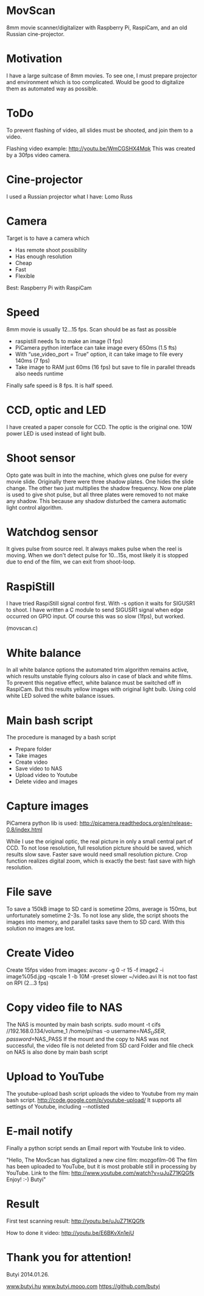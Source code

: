 MovScan
=======
8mm movie scanner/digitalizer with Raspberry Pi, RaspiCam, and an old Russian cine-projector.

Motivation
==========
I have a large suitcase of 8mm movies. To see one, I must prepare projector and environment which is too complicated. Would be good to digitalize them as automated way as possible.

ToDo
====
To prevent flashing of video, all slides must be shooted, and join them to a video.

Flashing video example:
http://youtu.be/WmCGSHX4Mqk
This was created by a 30fps video camera.

Cine-projector
==============
I used a Russian projector what I have: Lomo Russ

Camera
======
Target is to have a camera which
- Has remote shoot possibility
- Has enough resolution
- Cheap
- Fast
- Flexible 

Best: Raspberry Pi with RaspiCam

Speed
=====
8mm movie is usually 12...15 fps.
Scan should be as fast as possible
- raspistill needs 1s to make an image (1 fps)
- PiCamera python interface can take image every 650ms (1.5 fts)
- With “use_video_port = True﻿” option, it can take image to file every 140ms (7 fps)
- Take image to RAM just 60ms (16 fps) but save to file in parallel threads also needs runtime

Finally safe speed is 8 fps. It is half speed.

CCD, optic and LED
==================
I have created a paper console for CCD. The optic is the original one. 10W power LED is used instead of light bulb. 

Shoot sensor
============
Opto gate was built in into the machine, which gives one pulse for every movie slide. Originally there were three shadow plates. One hides the slide change. The other two just multiplies the shadow frequency. Now one plate is used to give shot pulse, but all three plates were removed to not make any shadow. This because any shadow disturbed the camera automatic light control algorithm. 

Watchdog sensor
===============
It gives pulse from source reel. It always makes pulse when the reel is moving. When we don't detect pulse for 10...15s, most likely it is stopped due to end of the film, we can exit from shoot-loop. 

RaspiStill
==========
I have tried RaspiStill signal control first. With -s option it waits for SIGUSR1 to shoot. I have written a C module to send SIGUSR1 signal when edge occurred on GPIO input. Of course this was so slow (1fps), but worked.

(movscan.c)

White balance
=============
In all white balance options the automated trim algorithm remains active, which results unstable flying colours also in case of black and white films.
To prevent this negative effect, white balance must be switched off in RaspiCam.
But this results yellow images with original light bulb.
Using cold white LED solved the white balance issues. 

Main bash script
================
The procedure is managed by a bash script
- Prepare folder
- Take images
- Create video
- Save video to NAS
- Upload video to Youtube
- Delete video and images

Capture images
==============
PiCamera python lib is used:
http://picamera.readthedocs.org/en/release-0.8/index.html

While I use the original optic, the real picture in only a small central part of CCD. To not lose resolution, full resolution picture should be saved, which results slow save. Faster save would need small resolution picture. Crop function realizes digital zoom, which is exactly the best: fast save with high resolution.

File save
=========
To save a 150kB image to SD card is sometime 20ms, average is 150ms, but unfortunately sometime 2-3s. 
To not lose any slide, the script shoots the images into memory, and parallel tasks save them to SD card. 
With this solution no images are lost. 

Create Video
============
Create 15fps video from images:
avconv -g 0 -r 15 -f image2 -i image%05d.jpg -qscale 1 -b 10M -preset slower ~/video.avi
It is not too fast on RPI (2...3 fps)

Copy video file to NAS
======================
The NAS is mounted by main bash scripts.
sudo mount -t cifs //192.168.0.134/volume_1 /home/pi/nas -o username=$NAS_USER,password=$NAS_PASS
If the mount and the copy to NAS was not successful, the video file is not deleted from SD card
Folder and file check on NAS is also done by main bash script

Upload to YouTube
=================
The youtube-upload bash script uploads the video to Youtube from my main bash script.
http://code.google.com/p/youtube-upload/
It supports all settings of Youtube, including --notlisted

E-mail notify
=============
Finally a python script sends an Email report with Youtube link to video.

"Hello,
The MovScan has digitalized a new cine film: mozgofilm-06
The film has been uploaded to YouTube, but it is most probable still in processing by YouTube.
Link to the film: http://www.youtube.com/watch?v=uJuZ71KQGfk
Enjoy! :-)
Butyi"

Result
======
First test scanning result:
http://youtu.be/uJuZ71KQGfk

How to done it video:
http://youtu.be/E6BKvXn1ejU

Thank you for attention!
========================
Butyi
2014.01.26.

www.butyi.hu
www.butyi.mooo.com
https://github.com/butyi


